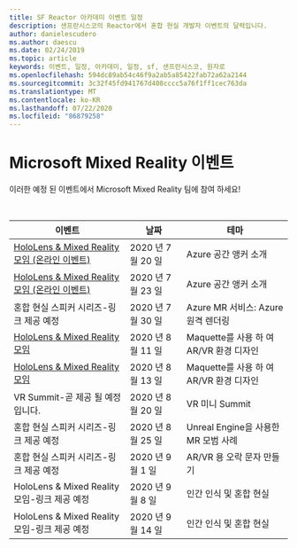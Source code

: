 ```yaml
---
title: SF Reactor 아카데미 이벤트 일정
description: 샌프란시스코의 Reactor에서 혼합 현실 개발자 이벤트의 달력입니다.
author: danielescudero
ms.author: daescu
ms.date: 02/24/2019
ms.topic: article
keywords: 이벤트, 일정, 아카데미, 일정, sf, 샌프란시스코, 원자로
ms.openlocfilehash: 594dc89ab54c46f9a2ab5a85422fab72a62a2144
ms.sourcegitcommit: 3c32f45fd941767d408cccc5a76f1ff1cec763da
ms.translationtype: MT
ms.contentlocale: ko-KR
ms.lasthandoff: 07/22/2020
ms.locfileid: "86879258"
---
```

# <a name="microsoft-mixed-reality-events"></a>Microsoft Mixed Reality 이벤트

이러한 예정 된 이벤트에서 Microsoft Mixed Reality 팀에 참여 하세요!

<br>

|이벤트|날짜|테마|
|-------------|-------------|-----|
| [HoloLens & Mixed Reality 모임 (온라인 이벤트)](https://www.meetup.com/hololens-mr/)| 2020 년 7 월 20 일|Azure 공간 앵커 소개|
| [HoloLens & Mixed Reality 모임 (온라인 이벤트)](https://www.meetup.com/hololens-mr/)| 2020 년 7 월 23 일|Azure 공간 앵커 소개|
| 혼합 현실 스피커 시리즈-링크 제공 예정|2020 년 7 월 30 일|Azure MR 서비스: Azure 원격 렌더링|
| [HoloLens & Mixed Reality 모임](https://www.meetup.com/hololens-mr/)|2020 년 8 월 11 일|Maquette를 사용 하 여 AR/VR 환경 디자인|
| [HoloLens & Mixed Reality 모임](https://www.meetup.com/hololens-mr/)|2020 년 8 월 13 일|Maquette를 사용 하 여 AR/VR 환경 디자인|
| VR Summit-곧 제공 될 예정입니다.|2020 년 8 월 20 일|VR 미니 Summit|
| 혼합 현실 스피커 시리즈-링크 제공 예정|2020 년 8 월 25 일|Unreal Engine을 사용한 MR 모범 사례|
| 혼합 현실 스피커 시리즈-링크 제공 예정|2020 년 9 월 1 일|AR/VR 용 오락 문자 만들기|
| HoloLens & Mixed Reality 모임-링크 제공 예정|2020 년 9 월 8 일|인간 인식 및 혼합 현실|
| HoloLens & Mixed Reality 모임-링크 제공 예정|2020 년 9 월 14 일|인간 인식 및 혼합 현실|


